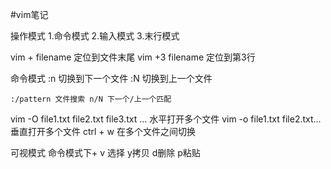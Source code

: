 #vim笔记

操作模式
	1.命令模式
	2.输入模式
	3.末行模式


vim + filename 
	定位到文件末尾
vim +3 filename
	定位到第3行


命令模式
	:n 切换到下一个文件
	:N 切换到上一个文件

	:/pattern 文件搜索 n/N 下一个/上一个匹配

vim -O file1.txt file2.txt file3.txt ... 水平打开多个文件
vim -o file1.txt file2.txt... 垂直打开多个文件
ctrl + w 在多个文件之间切换

可视模式
	命令模式下+ v  选择 y拷贝 d删除 p粘贴


